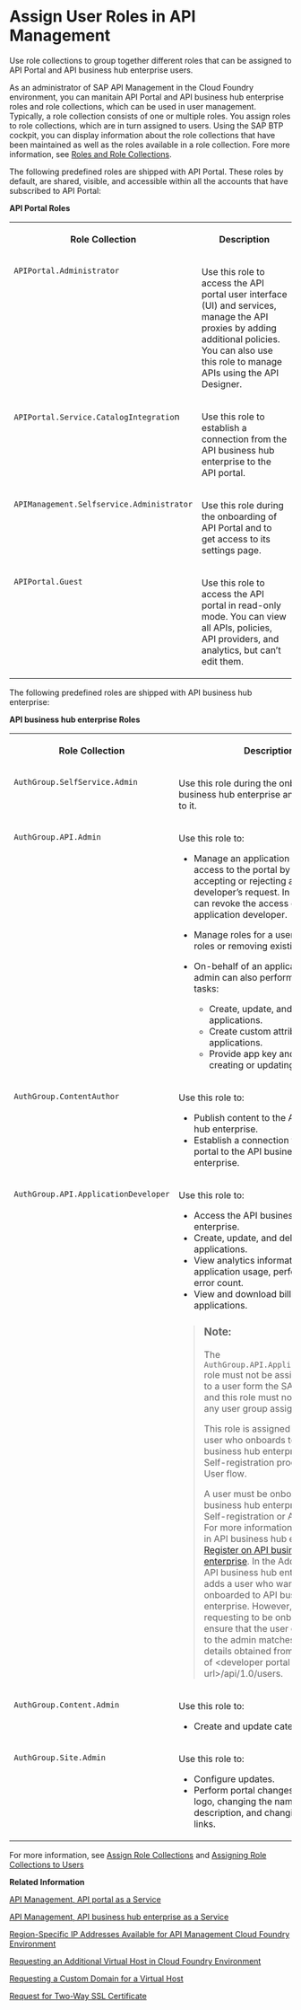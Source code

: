 <!-- loio911ca5a620e94ab581fa159d76b3b108 -->

# Assign User Roles in API Management

Use role collections to group together different roles that can be assigned to API Portal and API business hub enterprise users.

As an administrator of SAP API Management in the Cloud Foundry environment, you can manitain API Portal and API business hub enterprise roles and role collections, which can be used in user management. Typically, a role collection consists of one or multiple roles. You assign roles to role collections, which are in turn assigned to users. Using the SAP BTP cockpit, you can display information about the role collections that have been maintained as well as the roles available in a role collection. Fore more information, see [Roles and Role Collections](https://help.sap.com/viewer/65de2977205c403bbc107264b8eccf4b/Cloud/en-US/14a877c6e2f14832999df500ffa6e05e.html).

The following predefined roles are shipped with API Portal. These roles by default, are shared, visible, and accessible within all the accounts that have subscribed to API Portal:

**API Portal Roles**


<table>
<tr>
<th valign="top">

Role Collection



</th>
<th valign="top">

Description



</th>
</tr>
<tr>
<td valign="top">

`APIPortal.Administrator`



</td>
<td valign="top">

Use this role to access the API portal user interface \(UI\) and services, manage the API proxies by adding additional policies. You can also use this role to manage APIs using the API Designer.



</td>
</tr>
<tr>
<td valign="top">

`APIPortal.Service.CatalogIntegratio`n



</td>
<td valign="top">

Use this role to establish a connection from the API business hub enterprise to the API portal.



</td>
</tr>
<tr>
<td valign="top">

`APIManagement.Selfservice.Administrator`



</td>
<td valign="top">

Use this role during the onboarding of API Portal and to get access to its settings page.



</td>
</tr>
<tr>
<td valign="top">

`APIPortal.Guest`



</td>
<td valign="top">

Use this role to access the API portal in read-only mode. You can view all APIs, policies, API providers, and analytics, but can’t edit them.



</td>
</tr>
</table>

The following predefined roles are shipped with API business hub enterprise:

**API business hub enterprise Roles**


<table>
<tr>
<th valign="top">

Role Collection



</th>
<th valign="top">

Description



</th>
</tr>
<tr>
<td valign="top">

`AuthGroup.SelfService.Admin`



</td>
<td valign="top">

Use this role during the onboarding of API business hub enterprise and to get access to it.



</td>
</tr>
<tr>
<td valign="top">

`AuthGroup.API.Admin` 



</td>
<td valign="top">

Use this role to:

-   Manage an application developer’s access to the portal by either accepting or rejecting an application developer’s request. In addition, you can revoke the access of an existing application developer.
-   Manage roles for a user by adding new roles or removing existing roles.

-   On-behalf of an application developer, admin can also perform the following tasks:
    -   Create, update, and delete applications.
    -   Create custom attributes for applications.
    -   Provide app key and secret, while creating or updating an application.




</td>
</tr>
<tr>
<td valign="top">

`AuthGroup.ContentAuthor`



</td>
<td valign="top">

Use this role to:

-   Publish content to the API business hub enterprise.
-   Establish a connection from the API portal to the API business hub enterprise.



</td>
</tr>
<tr>
<td valign="top">

`AuthGroup.API.ApplicationDeveloper`



</td>
<td valign="top">

Use this role to:

-   Access the API business hub enterprise.
-   Create, update, and delete applications.
-   View analytics information on application usage, performance, and error count.
-   View and download bills for subscribed applications.

> ### Note:  
> The `AuthGroup.API.ApplicationDeveloper` role must not be assigned manually to a user form the SAP BTP Cockpit and this role must not be a part of any user group assignment.
> 
> This role is assigned by default to a user who onboards to the API business hub enterprise using the Self-registration process or via Add User flow.
> 
> A user must be onboarded to API business hub enterprise only via Self-registration or Add User flow. For more information on registering in API business hub enterprise, see [Register on API business hub enterprise](../50-Development/register-on-api-business-hub-enterprise-c85fafe.md). In the Add User flow, the API business hub enterprise admin adds a user who wants to be onboarded to API business hub enterprise. However, the user who is requesting to be onboarded must ensure that the user details provided to the admin matches the user details obtained from the response of <developer portal url\>/api/1.0/users.



</td>
</tr>
<tr>
<td valign="top">

`AuthGroup.Content.Admin` 



</td>
<td valign="top">

Use this role to:

-   Create and update categories.



</td>
</tr>
<tr>
<td valign="top">

`AuthGroup.Site.Admin` 



</td>
<td valign="top">

Use this role to:

-   Configure updates.
-   Perform portal changes like uploading logo, changing the name and description, and changing the footer links.



</td>
</tr>
</table>

For more information, see [Assign Role Collections](https://help.sap.com/viewer/65de2977205c403bbc107264b8eccf4b/Cloud/en-US/9e1bf57130ef466e8017eab298b40e5e.html) and [Assigning Role Collections to Users](assigning-role-collections-to-users-80bb02e.md)

**Related Information**  


[API Management, API portal as a Service](api-management-api-portal-as-a-service-e064663.md "The API Management, API portal as a service on Cloud Foundry provides different capabilities through Route Service plan, On-Premise Connectivity plan, and API Access plan.")

[API Management, API business hub enterprise as a Service](api-management-api-business-hub-enterprise-as-a-service-d59d8f9.md "The API Management, API business hub enterprise as a service on Cloud Foundry provides the API access plan.")

[Region-Specific IP Addresses Available for API Management Cloud Foundry Environment](region-specific-ip-addresses-available-for-api-management-cloud-foundr-585d639.md "API Management protects your backend services. However, API Management needs to establish connectivity to your backend services during an API call execution.")

[Requesting an Additional Virtual Host in Cloud Foundry Environment](requesting-an-additional-virtual-host-in-cloud-foundry-environment-a7b91e5.md "Create a new virtual host or update an alias for an existing virtual host in the Cloud Foundry environment.")

[Requesting a Custom Domain for a Virtual Host](requesting-a-custom-domain-for-a-virtual-host-6b9e5a3.md "Virtual host is an entity where the API proxy gets deployed, and API proxies can be accessed using the URL defined in the virtual host.")

[Request for Two-Way SSL Certificate](request-for-two-way-ssl-certificate-9faf7ce.md "Request a two-way SSL certificate for the default domain of the virtual host of your API Management service.")

